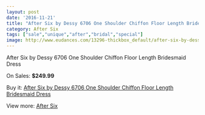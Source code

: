 ```yaml
---
layout: post
date: '2016-11-21'
title: "After Six by Dessy 6706 One Shoulder Chiffon Floor Length Bridesmaid Dress"
category: After Six
tags: ["sale","unique","after","bridal","special"]
image: http://www.eudances.com/13296-thickbox_default/after-six-by-dessy-6706-one-shoulder-chiffon-floor-length-bridesmaid-dress.jpg
---
```

After Six by Dessy 6706 One Shoulder Chiffon Floor Length Bridesmaid Dress

On Sales: **$249.99**
<a href="https://www.eudances.com/en/after-six/4020-after-six-by-dessy-6706-one-shoulder-chiffon-floor-length-bridesmaid-dress.html"><amp-img layout="responsive" width="600" height="600" src="//www.eudances.com/13296-thickbox_default/after-six-by-dessy-6706-one-shoulder-chiffon-floor-length-bridesmaid-dress.jpg" alt="After Six by Dessy 6706 One Shoulder Chiffon Floor Length Bridesmaid Dress 0" /></a>
<a href="https://www.eudances.com/en/after-six/4020-after-six-by-dessy-6706-one-shoulder-chiffon-floor-length-bridesmaid-dress.html"><amp-img layout="responsive" width="600" height="600" src="//www.eudances.com/13299-thickbox_default/after-six-by-dessy-6706-one-shoulder-chiffon-floor-length-bridesmaid-dress.jpg" alt="After Six by Dessy 6706 One Shoulder Chiffon Floor Length Bridesmaid Dress 1" /></a>
<a href="https://www.eudances.com/en/after-six/4020-after-six-by-dessy-6706-one-shoulder-chiffon-floor-length-bridesmaid-dress.html"><amp-img layout="responsive" width="600" height="600" src="//www.eudances.com/13298-thickbox_default/after-six-by-dessy-6706-one-shoulder-chiffon-floor-length-bridesmaid-dress.jpg" alt="After Six by Dessy 6706 One Shoulder Chiffon Floor Length Bridesmaid Dress 2" /></a>
<a href="https://www.eudances.com/en/after-six/4020-after-six-by-dessy-6706-one-shoulder-chiffon-floor-length-bridesmaid-dress.html"><amp-img layout="responsive" width="600" height="600" src="//www.eudances.com/13297-thickbox_default/after-six-by-dessy-6706-one-shoulder-chiffon-floor-length-bridesmaid-dress.jpg" alt="After Six by Dessy 6706 One Shoulder Chiffon Floor Length Bridesmaid Dress 3" /></a>

Buy it: [After Six by Dessy 6706 One Shoulder Chiffon Floor Length Bridesmaid Dress](https://www.eudances.com/en/after-six/4020-after-six-by-dessy-6706-one-shoulder-chiffon-floor-length-bridesmaid-dress.html "After Six by Dessy 6706 One Shoulder Chiffon Floor Length Bridesmaid Dress")

View more: [After Six](https://www.eudances.com/en/50-after-six "After Six")